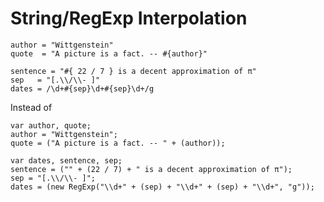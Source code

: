 # String/RegExp Interpolation

    author = "Wittgenstein"
    quote  = "A picture is a fact. -- #{author}"

    sentence = "#{ 22 / 7 } is a decent approximation of π"
    sep   = "[.\\/\\- ]"
    dates = /\d+#{sep}\d+#{sep}\d+/g

Instead of

    var author, quote;
    author = "Wittgenstein";
    quote = ("A picture is a fact. -- " + (author));

    var dates, sentence, sep;
    sentence = ("" + (22 / 7) + " is a decent approximation of π");
    sep = "[.\\/\\- ]";
    dates = (new RegExp("\\d+" + (sep) + "\\d+" + (sep) + "\\d+", "g"));